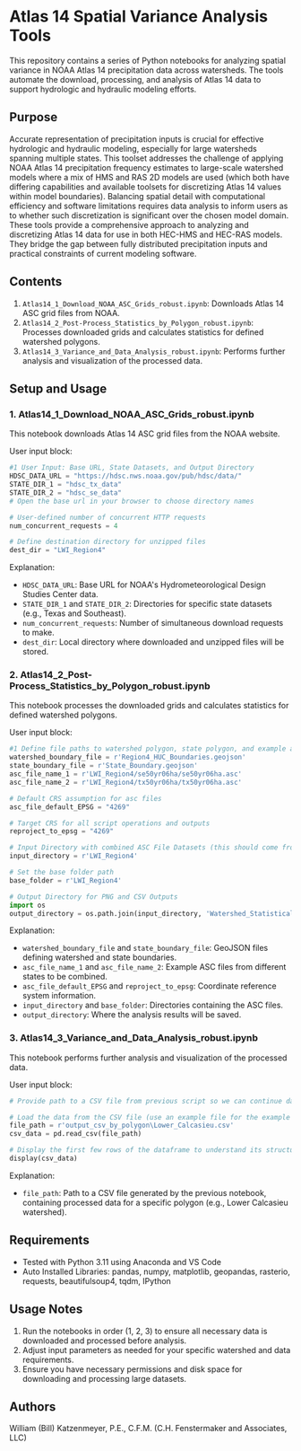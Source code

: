 # Atlas 14 Spatial Variance Analysis Tools

This repository contains a series of Python notebooks for analyzing spatial variance in NOAA Atlas 14 precipitation data across watersheds. The tools automate the download, processing, and analysis of Atlas 14 data to support hydrologic and hydraulic modeling efforts.

## Purpose

Accurate representation of precipitation inputs is crucial for effective hydrologic and hydraulic modeling, especially for large watersheds spanning multiple states. This toolset addresses the challenge of applying NOAA Atlas 14 precipitation frequency estimates to large-scale watershed models where a mix of HMS and RAS 2D models are used (which both have differing capabilities and available toolsets for discretizing Atlas 14 values within model boundaries).  Balancing spatial detail with computational efficiency and software limitations requires data analysis to inform users as to whether such discretization is significant over the chosen model domain.
These  tools provide a comprehensive approach to analyzing and discretizing Atlas 14 data for use in both HEC-HMS and HEC-RAS models. They bridge the gap between fully distributed precipitation inputs and practical constraints of current modeling software.

## Contents

1. `Atlas14_1_Download_NOAA_ASC_Grids_robust.ipynb`: Downloads Atlas 14 ASC grid files from NOAA.
2. `Atlas14_2_Post-Process_Statistics_by_Polygon_robust.ipynb`: Processes downloaded grids and calculates statistics for defined watershed polygons.
3. `Atlas14_3_Variance_and_Data_Analysis_robust.ipynb`: Performs further analysis and visualization of the processed data.

## Setup and Usage

### 1. Atlas14_1_Download_NOAA_ASC_Grids_robust.ipynb

This notebook downloads Atlas 14 ASC grid files from the NOAA website.

User input block:
```python
#1 User Input: Base URL, State Datasets, and Output Directory
HDSC_DATA_URL = "https://hdsc.nws.noaa.gov/pub/hdsc/data/"
STATE_DIR_1 = "hdsc_tx_data"
STATE_DIR_2 = "hdsc_se_data"
# Open the base url in your browser to choose directory names

# User-defined number of concurrent HTTP requests
num_concurrent_requests = 4

# Define destination directory for unzipped files
dest_dir = "LWI_Region4"
```

Explanation:
- `HDSC_DATA_URL`: Base URL for NOAA's Hydrometeorological Design Studies Center data.
- `STATE_DIR_1` and `STATE_DIR_2`: Directories for specific state datasets (e.g., Texas and Southeast).
- `num_concurrent_requests`: Number of simultaneous download requests to make.
- `dest_dir`: Local directory where downloaded and unzipped files will be stored.

### 2. Atlas14_2_Post-Process_Statistics_by_Polygon_robust.ipynb

This notebook processes the downloaded grids and calculates statistics for defined watershed polygons.

User input block:
```python
#1 Define file paths to watershed polygon, state polygon, and example asc files to be used as general figures
watershed_boundary_file = r'Region4_HUC_Boundaries.geojson'
state_boundary_file = r'State_Boundary.geojson'
asc_file_name_1 = r'LWI_Region4/se50yr06ha/se50yr06ha.asc'
asc_file_name_2 = r'LWI_Region4/tx50yr06ha/tx50yr06ha.asc'

# Default CRS assumption for asc files 
asc_file_default_EPSG = "4269"

# Target CRS for all script operations and outputs
reproject_to_epsg = "4269"

# Input Directory with combined ASC File Datasets (this should come from a previous step on revision)
input_directory = r'LWI_Region4'

# Set the base folder path
base_folder = r'LWI_Region4'

# Output Directory for PNG and CSV Outputs
import os
output_directory = os.path.join(input_directory, 'Watershed_Statistical_Analysis')
```

Explanation:
- `watershed_boundary_file` and `state_boundary_file`: GeoJSON files defining watershed and state boundaries.
- `asc_file_name_1` and `asc_file_name_2`: Example ASC files from different states to be combined.
- `asc_file_default_EPSG` and `reproject_to_epsg`: Coordinate reference system information.
- `input_directory` and `base_folder`: Directories containing the ASC files.
- `output_directory`: Where the analysis results will be saved.

### 3. Atlas14_3_Variance_and_Data_Analysis_robust.ipynb

This notebook performs further analysis and visualization of the processed data.

User input block:
```python
# Provide path to a CSV file from previous script so we can continue data analysis

# Load the data from the CSV file (use an example file for the example plot)
file_path = r'output_csv_by_polygon\Lower_Calcasieu.csv'
csv_data = pd.read_csv(file_path)

# Display the first few rows of the dataframe to understand its structure
display(csv_data)
```

Explanation:
- `file_path`: Path to a CSV file generated by the previous notebook, containing processed data for a specific polygon (e.g., Lower Calcasieu watershed).

## Requirements

- Tested with Python 3.11 using Anaconda and VS Code
- Auto Installed Libraries: pandas, numpy, matplotlib, geopandas, rasterio, requests, beautifulsoup4, tqdm, IPython

## Usage Notes

1. Run the notebooks in order (1, 2, 3) to ensure all necessary data is downloaded and processed before analysis.
2. Adjust input parameters as needed for your specific watershed and data requirements.
3. Ensure you have necessary permissions and disk space for downloading and processing large datasets.

## Authors

William (Bill) Katzenmeyer, P.E., C.F.M. (C.H. Fenstermaker and Associates, LLC)
